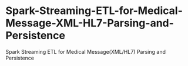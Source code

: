 # Spark-Streaming-ETL-for-Medical-Message-XML-HL7-Parsing-and-Persistence
Spark Streaming ETL for Medical Message(XML/HL7) Parsing and Persistence
